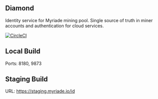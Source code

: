 ## Diamond

Identity service for Myriade mining pool. Single source of truth in miner accounts and authentication for cloud services.

[![CircleCI](https://circleci.com/gh/myriadeinc/diamond/tree/master.svg?style=svg)](https://circleci.com/gh/myriadeinc/diamond/tree/master)

## Local Build

Ports: 8180, 9873

## Staging Build

URL: https://staging.myriade.io/id
